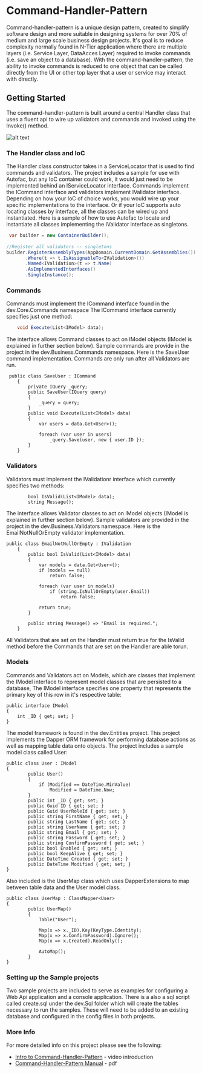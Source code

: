 # Command-Handler-Pattern

Command-handler-pattern is a unique design pattern, created to simplify software design and more suitable in designing systems for over 70% of medium and large scale business design projects. It's goal is to reduce complexity normally found in N-Tier application where there are multiple layers (i.e. Service Layer, DataAcces Layer) required to invoke commands (i.e. save an object to a database). With the command-handler-pattern, the ability to invoke commands is reduced to one object that can be called directly from the UI or other top layer that a user or service may interact with directly.

## Getting Started
The command-handler-pattern is built around a central Handler class that uses a fluent api to wire up validators and commands and invoked using the Invoke() method. 

![alt text](https://raw.githubusercontent.com/mrogunlana/command-handler-pattern/master/screenshots/The-Command-Handler-Architecture-by-Diran-Ogunlana-012.jpg "The-Command-Handler-Architecture-by-Diran-Ogunlana-012.jpg")

### The Handler class and IoC
The Handler class constructor takes in a ServiceLocator that is used to find commands and validators. The project includes a sample for use with Autofac, but any IoC container could work, it would just need to be implemented behind an IServiceLocator interface. Commands implement the ICommand interface and validators implement IValidator interface. Depending on how your IoC of choice works, you would wire up your specific implementations to the interface. Or if your IoC supports auto locating classes by interface, all the classes can be wired up and instantiated. Here is a sample of how to use Autofac to locate and instantiate all classes implementing the IValidator interface as singletons.

```c#
 var builder = new ContainerBuilder();
 
//Register all validators -- singletons
builder.RegisterAssemblyTypes(AppDomain.CurrentDomain.GetAssemblies())
       .Where(t => t.IsAssignableTo<IValidation>())
       .Named<IValidation>(t => t.Name)
       .AsImplementedInterfaces()
       .SingleInstance();
```
### Commands

Commands must implement the ICommand interface found in the dev.Core.Commands namespace
The ICommand interface currently specifies just one method:
```c#
    void Execute(List<IModel> data);
```
The interface allows Command classes to act on IModel objects (IModel is explained in further section below). Sample commands are provide in the project in the dev.Business.Commands namespace. Here is the SaveUser command implementation. Commands are only run after all Validators are run.
```
 public class SaveUser : ICommand
    {
        private IQuery _query;
        public SaveUser(IQuery query)
        {
            _query = query;
        }
        public void Execute(List<IModel> data)
        {
            var users = data.Get<User>();

            foreach (var user in users)
                _query.Save(user, new { user.ID });
        }
    }
```

### Validators

Validators must implement the IValidationr interface which currently specifies two methods:
```
        bool IsValid(List<IModel> data);
        string Message();
```
The interface allows Validator classes to act on IModel objects (IModel is explained in further section below). Sample validators are provided in the project in the dev.Business.Validators namespace. Here is the EmailNotNullOrEmpty validator implementation. 
```
public class EmailNotNullOrEmpty : IValidation
    {
        public bool IsValid(List<IModel> data)
        {
            var models = data.Get<User>();
            if (models == null)
                return false;

            foreach (var user in models)
                if (string.IsNullOrEmpty(user.Email))
                    return false;

            return true;
        }

        public string Message() => "Email is required.";
    }
```


All Validators that are set on the Handler must return true for the IsValid method before the Commands that are set on the Handler are able torun.

### Models

Commands and Validators act on Models, which are classes that implement the IModel interface to represent model classes that are persisted to a database, The IModel interface specifies one property that represents the primary key of this row in it's respective table:
```
public interface IModel
{
    int _ID { get; set; }
}
```
The model framework is found in the dev.Entities project. This project implements the Dapper ORM framework for performing database actions as well as mapping table data onto objects. The project includes a sample model class called User:
```
public class User : IModel
{
        public User()
        {
            if (Modified == DateTime.MinValue)
                Modified = DateTime.Now;
        }
        public int _ID { get; set; }
        public Guid ID { get; set; }
        public Guid UserRoleId { get; set; }
        public string FirstName { get; set; }
        public string LastName { get; set; }
        public string UserName { get; set; }
        public string Email { get; set; }
        public string Password { get; set; }
        public string ConfirmPassword { get; set; }
        public bool Enabled { get; set; }
        public bool KeepAlive { get; set; }
        public DateTime Created { get; set; }
        public DateTime Modified { get; set; }
}
```

Also included is the UserMap class which uses DapperExtensions to map between table data and the User model class.

```
public class UserMap : ClassMapper<User>
{
        public UserMap()
        {
            Table("User");

            Map(x => x._ID).Key(KeyType.Identity);
            Map(x => x.ConfirmPassword).Ignore();
            Map(x => x.Created).ReadOnly();

            AutoMap();
        }
}
```

### Setting up the Sample projects
Two sample projects are included to serve as examples for configuring a Web Api application and a console application. There is a also a sql script called create.sql under the dev.Sql folder which will create the tables necessary to run the samples. These will need to be added to an existing database and configured in the config files in both projects. 


### More Info

For more detailed info on this project please see the following:
* [Intro to Command-Handler-Pattern](https://youtu.be/T0Nku5qsEqg) - video introduction
* [Command-Handler-Pattern Manual](https://goo.gl/6KAr37) - pdf




